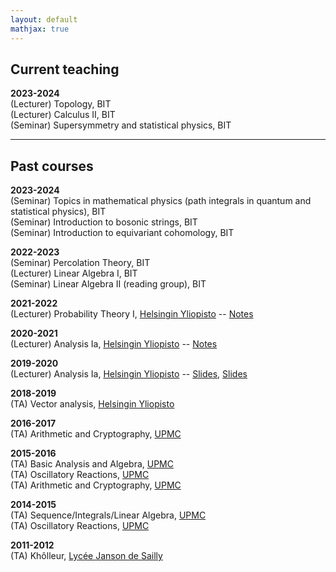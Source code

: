 ```yaml
---
layout: default
mathjax: true
---
```


## Current teaching

**2023-2024**  
(Lecturer) Topology, BIT  
(Lecturer) Calculus II, BIT   
(Seminar) Supersymmetry and statistical physics, BIT

----------

## Past courses

**2023-2024**  
(Seminar) Topics in mathematical physics (path integrals in quantum and statistical physics), BIT  
(Seminar) Introduction to bosonic strings, BIT  
(Seminar) Introduction to equivariant cohomology, BIT

**2022-2023**  
(Seminar) Percolation Theory, BIT  
(Lecturer) Linear Algebra I, BIT  
(Seminar) Linear Algebra II (reading group), BIT

**2021-2022**  
(Lecturer) Probability Theory I, [Helsingin Yliopisto](http://www.helsinki.fi) -- [Notes](docs/teaching/ProbabilityTheory_2021.pdf)

**2020-2021**  
(Lecturer) Analysis Ia, [Helsingin Yliopisto](http://www.helsinki.fi) -- [Notes](docs/teaching/Calculus_2020.pdf)

**2019-2020**  
(Lecturer) Analysis Ia, [Helsingin Yliopisto](http://www.helsinki.fi) -- [Slides](docs/teaching/Calculus2019_1.pdf), [Slides](docs/teaching/Calculus2019_2.pdf)

**2018-2019**  
(TA) Vector analysis, [Helsingin Yliopisto](http://www.helsinki.fi)

**2016-2017**  
(TA) Arithmetic and Cryptography, [UPMC](http://www.upmc.fr)  

**2015-2016**  
(TA) Basic Analysis and Algebra, [UPMC](http://www.upmc.fr)  
(TA) Oscillatory Reactions, [UPMC](http://www.upmc.fr)  
(TA) Arithmetic and Cryptography, [UPMC](http://www.upmc.fr)  

**2014-2015**  
(TA) Sequence/Integrals/Linear Algebra, [UPMC](http://www.upmc.fr)  
(TA) Oscillatory Reactions, [UPMC](http://www.upmc.fr)  

**2011-2012**  
(TA) Khôlleur, [Lycée Janson de Sailly](http://www.janson-de-sailly.fr)